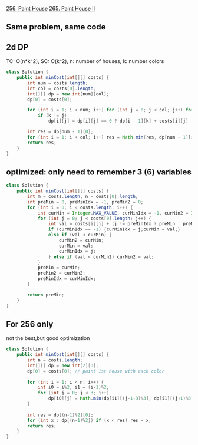 [256. Paint House](https://leetcode.com/problems/paint-house/)
[265. Paint House II](https://leetcode.com/problems/paint-house-ii/)

## Same problem, same code
## 2d DP
TC: O(n*k^2), SC: O(k^2), n: number of houses, k: number colors
```java
class Solution {
    public int minCost(int[][] costs) {
        int num = costs.length;
        int col = costs[0].length;
        int[][] dp = new int[num][col];
        dp[0] = costs[0];

        for (int i = 1; i < num; i++) for (int j = 0; j < col; j++) for (int k = 0; k < col; k++)
            if (k != j)
                dp[i][j] = dp[i][j] == 0 ? dp[i - 1][k] + costs[i][j] : Math.min(dp[i][j], dp[i - 1][k] + costs[i][j]);

        int res = dp[num - 1][0];
        for (int i = 1; i < col; i++) res = Math.min(res, dp[num - 1][i]);
        return res; 
    }
}
```

## optimized: only need to remember 3 (6) variables
```java
class Solution {
    public int minCost(int[][] costs) {
        int m = costs.length, n = costs[0].length;
        int preMin = 0, preMinIdx = -1, preMin2 = 0;
        for (int i = 0; i < costs.length; i++) {
            int curMin = Integer.MAX_VALUE, curMinIdx = -1, curMin2 = Integer.MAX_VALUE;
            for (int j = 0; j < costs[0].length; j++) {
                int val = costs[i][j] + (j != preMinIdx ? preMin : preMin2);
                if (curMinIdx == -1) {curMinIdx = j;curMin = val;}
                else if (val < curMin) {
                    curMin2 = curMin;
                    curMin = val;
                    curMinIdx = j;
                } else if (val < curMin2) curMin2 = val;
            }
            preMin = curMin;
            preMin2 = curMin2;
            preMinIdx = curMinIdx;
        }

        return preMin;
    }
}
```
## For 256 only
not the best,but good optimization
```java
class Solution {
    public int minCost(int[][] costs) {
        int n = costs.length;
        int[][] dp = new int[2][3];
        dp[0] = costs[0]; // paint 1st house with each color
        
        for (int i = 1; i < n; i++) {
            int i0 = i%2, i1 = (i-1)%2;
            for (int j = 0; j < 3; j++)
                dp[i0][j] = Math.min(dp[i1][(j-1+3)%3], dp[i1][(j+1)%3]) + costs[i][j];
        }
        
        int res = dp[(n-1)%2][0];
        for (int x : dp[(n-1)%2]) if (x < res) res = x;
        return res;
    }
}
```